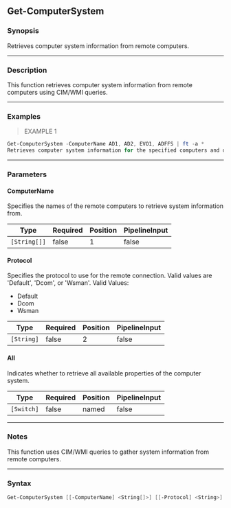 Get-ComputerSystem
------------------

### Synopsis
Retrieves computer system information from remote computers.

---

### Description

This function retrieves computer system information from remote computers using CIM/WMI queries.

---

### Examples
> EXAMPLE 1

```PowerShell
Get-ComputerSystem -ComputerName AD1, AD2, EVO1, ADFFS | ft -a *
Retrieves computer system information for the specified computers and displays it in a table format.
```

---

### Parameters
#### **ComputerName**
Specifies the names of the remote computers to retrieve system information from.

|Type        |Required|Position|PipelineInput|
|------------|--------|--------|-------------|
|`[String[]]`|false   |1       |false        |

#### **Protocol**
Specifies the protocol to use for the remote connection. Valid values are 'Default', 'Dcom', or 'Wsman'.
Valid Values:

* Default
* Dcom
* Wsman

|Type      |Required|Position|PipelineInput|
|----------|--------|--------|-------------|
|`[String]`|false   |2       |false        |

#### **All**
Indicates whether to retrieve all available properties of the computer system.

|Type      |Required|Position|PipelineInput|
|----------|--------|--------|-------------|
|`[Switch]`|false   |named   |false        |

---

### Notes
This function uses CIM/WMI queries to gather system information from remote computers.

---

### Syntax
```PowerShell
Get-ComputerSystem [[-ComputerName] <String[]>] [[-Protocol] <String>] [-All] [<CommonParameters>]
```
